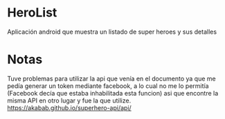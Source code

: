 # HeroList
Aplicación android que muestra un listado de super heroes y sus detalles


# Notas
Tuve problemas para utilizar la api que venía en el documento ya que me pedía generar un token mediante facebook, a lo cual no me lo permitía (Facebook decía que estaba inhabilitada esta funcion) asi que encontre la misma API en otro lugar y fue la que utilize.   https://akabab.github.io/superhero-api/api/ 
